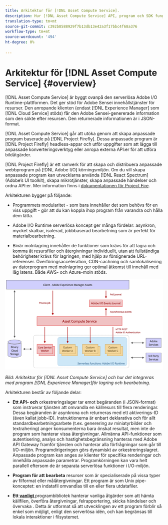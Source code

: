 ```yaml
---
title: Arkitektur för [!DNL Asset Compute Service].
description: Hur [!DNL Asset Compute Service] API, program och SDK fungerar tillsammans för att tillhandahålla en molnbaserad resurshanteringstjänst.
translation-type: tm+mt
source-git-commit: c392b8588929f7b13db13e42a3f17bbc4f68a376
workflow-type: tm+mt
source-wordcount: '494'
ht-degree: 0%

---
```



# Arkitektur för [!DNL Asset Compute Service] {#overview}

[!DNL Asset Compute Service] är byggt ovanpå den serverlösa Adobe I/O Runtime-plattformen. Det ger stöd för Adobe Sensei innehållstjänster för resurser. Den anropande klienten (endast [!DNL Experience Manager] som [!DNL Cloud Service] stöds) får den Adobe Sensei-genererade information som den sökte efter resursen. Den returnerade informationen är i JSON-format.

[!DNL Asset Compute Service] går att utöka genom att skapa anpassade program baserade på  [!DNL Project Firefly]. Dessa anpassade program är [!DNL Project Firefly] headless-appar och utför uppgifter som att lägga till anpassade konverteringsverktyg eller anropa externa API:er för att utföra bildåtgärder.

[!DNL Project Firefly] är ett ramverk för att skapa och distribuera anpassade webbprogram på  [!DNL Adobe I/O] körningsmiljön. Om du vill skapa anpassade program kan utvecklarna använda [!DNL React Spectrum] (Adobe’s UI toolkit), skapa mikrotjänster, skapa anpassade händelser och ordna API:er. Mer information finns i [dokumentationen för Project Fire](https://www.adobe.io/apis/experienceplatform/project-firefly/docs.html).

Arkitekturen bygger på följande:

* Programmets modularitet - som bara innehåller det som behövs för en viss uppgift - gör att du kan koppla ihop program från varandra och hålla dem lätta.

* Adobe I/O Runtime serverlösa koncept ger många fördelar: asynkron, mycket skalbar, isolerad, jobbbaserad bearbetning som är perfekt för materialbearbetning.

* Binär molnlagring innehåller de funktioner som krävs för att lagra och komma åt resursfiler och återgivningar individuellt, utan att fullständiga behörigheter krävs för lagringen, med hjälp av försignerade URL-referenser. Överföringsacceleration, CDN-cachning och samlokalisering av datorprogram med molnlagring ger optimal åtkomst till innehåll med låg latens. Både AWS- och Azure-moln stöds.

![Arkitektur för Asset compute Service](assets/architecture-diagram.png)

*Bild: Arkitektur för  [!DNL Asset Compute Service] och hur det integreras med program  [!DNL Experience Manager]för lagring och bearbetning.*

Arkitekturen består av följande delar:

* **Ett API- och** orkestreringslager tar emot begäranden (i JSON-format) som instruerar tjänsten att omvandla en källresurs till flera renderingar. Dessa begäranden är asynkrona och returneras med ett aktiverings-ID (även kallat jobb-ID). Instruktionerna är enbart deklarativa och för allt standardbearbetningsarbete (t.ex. generering av miniatyrbilder och textrahering) anger konsumenterna bara önskat resultat, men inte de program som hanterar vissa återgivningar. Allmänna API-funktioner som autentisering, analys och hastighetsbegränsning hanteras med Adobe API Gateway framför tjänsten och hanterar alla förfrågningar som går till I/O-miljön. Programdirigeringen görs dynamiskt av orkestreringslagret. Anpassade program kan anges av klienter för specifika renderingar och innehålla anpassade parametrar. Programkörningen kan vara helt parallell eftersom de är separata serverlösa funktioner i I/O-miljön.

* **Program för att bearbeta** resurser som är specialiserade på vissa typer av filformat eller målåtergivningar. Ett program är som Unix pipe-konceptet: en indatafil omvandlas till en eller flera utdatafiler.

* **Ett  [vanligt ](https://github.com/adobe/asset-compute-sdk)** programbibliotek hanterar vanliga åtgärder som att hämta källfilen, överföra återgivningar, felrapportering, skicka händelser och övervaka . Detta är utformat så att utvecklingen av ett program förblir så enkel som möjligt, enligt den serverlösa idén, och kan begränsas till lokala interaktioner i filsystemet.

<!-- TBD:

* About the YAML file?
* See [https://github.com/AdobeDocs/project-firefly/blob/master/getting_started/first_app.md#5-anatomy-of-a-project-firefly-application](https://github.com/AdobeDocs/project-firefly/blob/master/getting_started/first_app.md#5-anatomy-of-a-project-firefly-application).

* minimize description to custom applications
* remove all internal stuff (e.g. Photoshop application, API Gateway) from text and diagram
* update diagram to focus on 3rd party custom applications ONLY
* Explain important transactions/handshakes?
* Flow of assets/control? See the illustration on the Nui diagrams wiki.
* Illustrations. See the SVG shared by Alex.
* Exceptions? Limitations? Call-outs? Gotchas?
* Do we want to add what basic processing is not available currently, that is expected by existing AEM customers?
-->
